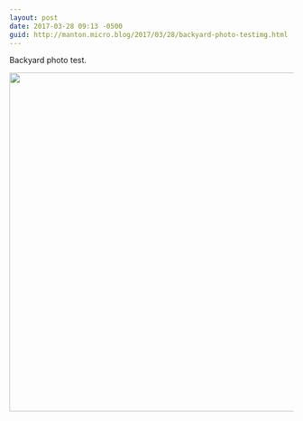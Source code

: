 ```yaml
---
layout: post
date: 2017-03-28 09:13 -0500
guid: http://manton.micro.blog/2017/03/28/backyard-photo-testimg.html
---
```

Backyard photo test.

<img src="http://manton.micro.blog/uploads/2017/4db9ed8b71.jpg" width="600" height="600" style="height: auto" />
